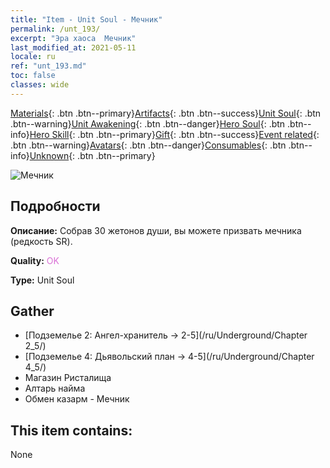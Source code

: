 ```yaml
---
title: "Item - Unit Soul - Мечник"
permalink: /unt_193/
excerpt: "Эра хаоса  Мечник"
last_modified_at: 2021-05-11
locale: ru
ref: "unt_193.md"
toc: false
classes: wide
---
```

 [Materials](/ItemsRU/){: .btn .btn--primary}[Artifacts](/ItemsRU/Artifacts/){: .btn .btn--success}[Unit Soul](/ItemsRU/UnitSoul/){: .btn .btn--warning}[Unit Awakening](/ItemsRU/UnitAwakening/){: .btn .btn--danger}[Hero Soul](/ItemsRU/HeroSoul/){: .btn .btn--info}[Hero Skill](/ItemsRU/HeroSkill/){: .btn .btn--primary}[Gift](/ItemsRU/Gift/){: .btn .btn--success}[Event related](/ItemsRU/Events/){: .btn .btn--warning}[Avatars](/ItemsRU/Avatars/){: .btn .btn--danger}[Consumables](/ItemsRU/Consumables/){: .btn .btn--info}[Unknown](/ItemsRU/Unknown/){: .btn .btn--primary}

 ![Мечник](/images/u/ti_shizijun.jpg)

## Подробности
 **Описание:** Собрав 30 жетонов души, вы можете призвать мечника (редкость SR).

 **Quality:** <span style="color: #DA70D6">OK</span>

 **Type:** Unit Soul

## Gather

*    [Подземелье 2: Ангел-хранитель -> 2-5](/ru/Underground/Chapter 2_5/) 
*    [Подземелье 4: Дьявольский план -> 4-5](/ru/Underground/Chapter 4_5/) 
*    Магазин Ристалища 
*    Алтарь найма 
*    Обмен казарм - Мечник 

## This item contains:

  None


